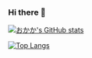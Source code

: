 ### Hi there 👋

[![おかか's GitHub stats](https://github-readme-stats.vercel.app/api?username=okaka8080&theme=vue-dark&show_icons=true)](https://github.com/mo-ri-regen/github-readme-stats)

[![Top Langs](https://github-readme-stats.vercel.app/api/top-langs/?username=okaka8080&theme=vue-dark&show_icons=true&layout=compact)](https://github.com/mo-ri-regen/github-readme-stats)
<!--
**okaka8080/okaka8080** is a ✨ _special_ ✨ repository because its `README.md` (this file) appears on your GitHub profile.

Here are some ideas to get you started:

- 🔭 I’m currently working on ...
- 🌱 I’m currently learning ...
- 👯 I’m looking to collaborate on ...
- 🤔 I’m looking for help with ...
- 💬 Ask me about ...
- 📫 How to reach me: ...
- 😄 Pronouns: ...
- ⚡ Fun fact: ...
-->
